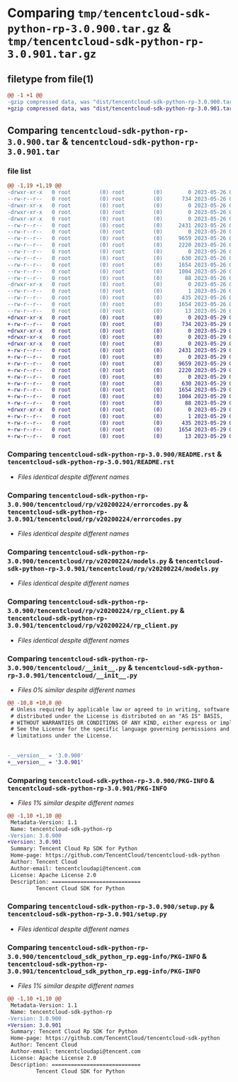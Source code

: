 # Comparing `tmp/tencentcloud-sdk-python-rp-3.0.900.tar.gz` & `tmp/tencentcloud-sdk-python-rp-3.0.901.tar.gz`

## filetype from file(1)

```diff
@@ -1 +1 @@
-gzip compressed data, was "dist/tencentcloud-sdk-python-rp-3.0.900.tar", last modified: Fri May 26 02:25:32 2023, max compression
+gzip compressed data, was "dist/tencentcloud-sdk-python-rp-3.0.901.tar", last modified: Mon May 29 02:34:31 2023, max compression
```

## Comparing `tencentcloud-sdk-python-rp-3.0.900.tar` & `tencentcloud-sdk-python-rp-3.0.901.tar`

### file list

```diff
@@ -1,19 +1,19 @@
-drwxr-xr-x   0 root         (0) root         (0)        0 2023-05-26 02:25:32.000000 tencentcloud-sdk-python-rp-3.0.900/
--rw-r--r--   0 root         (0) root         (0)      734 2023-05-26 02:25:31.000000 tencentcloud-sdk-python-rp-3.0.900/README.rst
-drwxr-xr-x   0 root         (0) root         (0)        0 2023-05-26 02:25:32.000000 tencentcloud-sdk-python-rp-3.0.900/tencentcloud/
-drwxr-xr-x   0 root         (0) root         (0)        0 2023-05-26 02:25:32.000000 tencentcloud-sdk-python-rp-3.0.900/tencentcloud/rp/
-drwxr-xr-x   0 root         (0) root         (0)        0 2023-05-26 02:25:32.000000 tencentcloud-sdk-python-rp-3.0.900/tencentcloud/rp/v20200224/
--rw-r--r--   0 root         (0) root         (0)     2431 2023-05-26 02:25:31.000000 tencentcloud-sdk-python-rp-3.0.900/tencentcloud/rp/v20200224/errorcodes.py
--rw-r--r--   0 root         (0) root         (0)        0 2023-05-26 02:25:31.000000 tencentcloud-sdk-python-rp-3.0.900/tencentcloud/rp/v20200224/__init__.py
--rw-r--r--   0 root         (0) root         (0)     9659 2023-05-26 02:25:31.000000 tencentcloud-sdk-python-rp-3.0.900/tencentcloud/rp/v20200224/models.py
--rw-r--r--   0 root         (0) root         (0)     2220 2023-05-26 02:25:31.000000 tencentcloud-sdk-python-rp-3.0.900/tencentcloud/rp/v20200224/rp_client.py
--rw-r--r--   0 root         (0) root         (0)        0 2023-05-26 02:25:31.000000 tencentcloud-sdk-python-rp-3.0.900/tencentcloud/rp/__init__.py
--rw-r--r--   0 root         (0) root         (0)      630 2023-05-26 02:25:31.000000 tencentcloud-sdk-python-rp-3.0.900/tencentcloud/__init__.py
--rw-r--r--   0 root         (0) root         (0)     1654 2023-05-26 02:25:32.000000 tencentcloud-sdk-python-rp-3.0.900/PKG-INFO
--rw-r--r--   0 root         (0) root         (0)     1004 2023-05-26 02:25:31.000000 tencentcloud-sdk-python-rp-3.0.900/setup.py
--rw-r--r--   0 root         (0) root         (0)       88 2023-05-26 02:25:32.000000 tencentcloud-sdk-python-rp-3.0.900/setup.cfg
-drwxr-xr-x   0 root         (0) root         (0)        0 2023-05-26 02:25:32.000000 tencentcloud-sdk-python-rp-3.0.900/tencentcloud_sdk_python_rp.egg-info/
--rw-r--r--   0 root         (0) root         (0)        1 2023-05-26 02:25:32.000000 tencentcloud-sdk-python-rp-3.0.900/tencentcloud_sdk_python_rp.egg-info/dependency_links.txt
--rw-r--r--   0 root         (0) root         (0)      435 2023-05-26 02:25:32.000000 tencentcloud-sdk-python-rp-3.0.900/tencentcloud_sdk_python_rp.egg-info/SOURCES.txt
--rw-r--r--   0 root         (0) root         (0)     1654 2023-05-26 02:25:32.000000 tencentcloud-sdk-python-rp-3.0.900/tencentcloud_sdk_python_rp.egg-info/PKG-INFO
--rw-r--r--   0 root         (0) root         (0)       13 2023-05-26 02:25:32.000000 tencentcloud-sdk-python-rp-3.0.900/tencentcloud_sdk_python_rp.egg-info/top_level.txt
+drwxr-xr-x   0 root         (0) root         (0)        0 2023-05-29 02:34:31.000000 tencentcloud-sdk-python-rp-3.0.901/
+-rw-r--r--   0 root         (0) root         (0)      734 2023-05-29 02:34:31.000000 tencentcloud-sdk-python-rp-3.0.901/README.rst
+drwxr-xr-x   0 root         (0) root         (0)        0 2023-05-29 02:34:31.000000 tencentcloud-sdk-python-rp-3.0.901/tencentcloud/
+drwxr-xr-x   0 root         (0) root         (0)        0 2023-05-29 02:34:31.000000 tencentcloud-sdk-python-rp-3.0.901/tencentcloud/rp/
+drwxr-xr-x   0 root         (0) root         (0)        0 2023-05-29 02:34:31.000000 tencentcloud-sdk-python-rp-3.0.901/tencentcloud/rp/v20200224/
+-rw-r--r--   0 root         (0) root         (0)     2431 2023-05-29 02:34:31.000000 tencentcloud-sdk-python-rp-3.0.901/tencentcloud/rp/v20200224/errorcodes.py
+-rw-r--r--   0 root         (0) root         (0)        0 2023-05-29 02:34:31.000000 tencentcloud-sdk-python-rp-3.0.901/tencentcloud/rp/v20200224/__init__.py
+-rw-r--r--   0 root         (0) root         (0)     9659 2023-05-29 02:34:31.000000 tencentcloud-sdk-python-rp-3.0.901/tencentcloud/rp/v20200224/models.py
+-rw-r--r--   0 root         (0) root         (0)     2220 2023-05-29 02:34:31.000000 tencentcloud-sdk-python-rp-3.0.901/tencentcloud/rp/v20200224/rp_client.py
+-rw-r--r--   0 root         (0) root         (0)        0 2023-05-29 02:34:31.000000 tencentcloud-sdk-python-rp-3.0.901/tencentcloud/rp/__init__.py
+-rw-r--r--   0 root         (0) root         (0)      630 2023-05-29 02:34:31.000000 tencentcloud-sdk-python-rp-3.0.901/tencentcloud/__init__.py
+-rw-r--r--   0 root         (0) root         (0)     1654 2023-05-29 02:34:31.000000 tencentcloud-sdk-python-rp-3.0.901/PKG-INFO
+-rw-r--r--   0 root         (0) root         (0)     1004 2023-05-29 02:34:31.000000 tencentcloud-sdk-python-rp-3.0.901/setup.py
+-rw-r--r--   0 root         (0) root         (0)       88 2023-05-29 02:34:31.000000 tencentcloud-sdk-python-rp-3.0.901/setup.cfg
+drwxr-xr-x   0 root         (0) root         (0)        0 2023-05-29 02:34:31.000000 tencentcloud-sdk-python-rp-3.0.901/tencentcloud_sdk_python_rp.egg-info/
+-rw-r--r--   0 root         (0) root         (0)        1 2023-05-29 02:34:31.000000 tencentcloud-sdk-python-rp-3.0.901/tencentcloud_sdk_python_rp.egg-info/dependency_links.txt
+-rw-r--r--   0 root         (0) root         (0)      435 2023-05-29 02:34:31.000000 tencentcloud-sdk-python-rp-3.0.901/tencentcloud_sdk_python_rp.egg-info/SOURCES.txt
+-rw-r--r--   0 root         (0) root         (0)     1654 2023-05-29 02:34:31.000000 tencentcloud-sdk-python-rp-3.0.901/tencentcloud_sdk_python_rp.egg-info/PKG-INFO
+-rw-r--r--   0 root         (0) root         (0)       13 2023-05-29 02:34:31.000000 tencentcloud-sdk-python-rp-3.0.901/tencentcloud_sdk_python_rp.egg-info/top_level.txt
```

### Comparing `tencentcloud-sdk-python-rp-3.0.900/README.rst` & `tencentcloud-sdk-python-rp-3.0.901/README.rst`

 * *Files identical despite different names*

### Comparing `tencentcloud-sdk-python-rp-3.0.900/tencentcloud/rp/v20200224/errorcodes.py` & `tencentcloud-sdk-python-rp-3.0.901/tencentcloud/rp/v20200224/errorcodes.py`

 * *Files identical despite different names*

### Comparing `tencentcloud-sdk-python-rp-3.0.900/tencentcloud/rp/v20200224/models.py` & `tencentcloud-sdk-python-rp-3.0.901/tencentcloud/rp/v20200224/models.py`

 * *Files identical despite different names*

### Comparing `tencentcloud-sdk-python-rp-3.0.900/tencentcloud/rp/v20200224/rp_client.py` & `tencentcloud-sdk-python-rp-3.0.901/tencentcloud/rp/v20200224/rp_client.py`

 * *Files identical despite different names*

### Comparing `tencentcloud-sdk-python-rp-3.0.900/tencentcloud/__init__.py` & `tencentcloud-sdk-python-rp-3.0.901/tencentcloud/__init__.py`

 * *Files 0% similar despite different names*

```diff
@@ -10,8 +10,8 @@
 # Unless required by applicable law or agreed to in writing, software
 # distributed under the License is distributed on an "AS IS" BASIS,
 # WITHOUT WARRANTIES OR CONDITIONS OF ANY KIND, either express or implied.
 # See the License for the specific language governing permissions and
 # limitations under the License.
 
 
-__version__ = '3.0.900'
+__version__ = '3.0.901'
```

### Comparing `tencentcloud-sdk-python-rp-3.0.900/PKG-INFO` & `tencentcloud-sdk-python-rp-3.0.901/PKG-INFO`

 * *Files 1% similar despite different names*

```diff
@@ -1,10 +1,10 @@
 Metadata-Version: 1.1
 Name: tencentcloud-sdk-python-rp
-Version: 3.0.900
+Version: 3.0.901
 Summary: Tencent Cloud Rp SDK for Python
 Home-page: https://github.com/TencentCloud/tencentcloud-sdk-python
 Author: Tencent Cloud
 Author-email: tencentcloudapi@tencent.com
 License: Apache License 2.0
 Description: ============================
         Tencent Cloud SDK for Python
```

### Comparing `tencentcloud-sdk-python-rp-3.0.900/setup.py` & `tencentcloud-sdk-python-rp-3.0.901/setup.py`

 * *Files identical despite different names*

### Comparing `tencentcloud-sdk-python-rp-3.0.900/tencentcloud_sdk_python_rp.egg-info/PKG-INFO` & `tencentcloud-sdk-python-rp-3.0.901/tencentcloud_sdk_python_rp.egg-info/PKG-INFO`

 * *Files 1% similar despite different names*

```diff
@@ -1,10 +1,10 @@
 Metadata-Version: 1.1
 Name: tencentcloud-sdk-python-rp
-Version: 3.0.900
+Version: 3.0.901
 Summary: Tencent Cloud Rp SDK for Python
 Home-page: https://github.com/TencentCloud/tencentcloud-sdk-python
 Author: Tencent Cloud
 Author-email: tencentcloudapi@tencent.com
 License: Apache License 2.0
 Description: ============================
         Tencent Cloud SDK for Python
```

